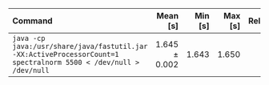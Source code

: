 | Command | Mean [s] | Min [s] | Max [s] | Relative |
|:---|---:|---:|---:|---:|
| `java -cp java:/usr/share/java/fastutil.jar -XX:ActiveProcessorCount=1 spectralnorm 5500 < /dev/null > /dev/null` | 1.645 ± 0.002 | 1.643 | 1.650 | 1.00 |
